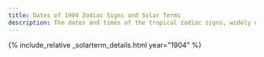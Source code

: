 ```yaml
---
title: Dates of 1904 Zodiac Signs and Solar Terms
description: The dates and times of the tropical zodiac signs, widely used in western astrology, and solar terms of year 1904
---
```

{% include_relative _solarterm_details.html year="1904" %}

